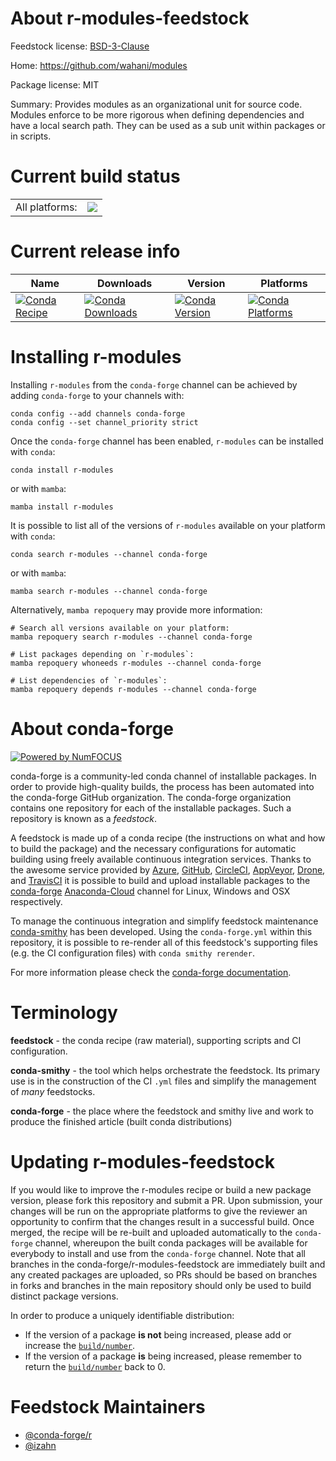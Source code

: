 About r-modules-feedstock
=========================

Feedstock license: [BSD-3-Clause](https://github.com/conda-forge/r-modules-feedstock/blob/main/LICENSE.txt)

Home: https://github.com/wahani/modules

Package license: MIT

Summary: Provides modules as an organizational unit for source code. Modules enforce to be more rigorous when defining dependencies and have a local search path. They can be used as a sub unit within packages or in scripts.

Current build status
====================


<table><tr><td>All platforms:</td>
    <td>
      <a href="https://dev.azure.com/conda-forge/feedstock-builds/_build/latest?definitionId=13340&branchName=main">
        <img src="https://dev.azure.com/conda-forge/feedstock-builds/_apis/build/status/r-modules-feedstock?branchName=main">
      </a>
    </td>
  </tr>
</table>

Current release info
====================

| Name | Downloads | Version | Platforms |
| --- | --- | --- | --- |
| [![Conda Recipe](https://img.shields.io/badge/recipe-r--modules-green.svg)](https://anaconda.org/conda-forge/r-modules) | [![Conda Downloads](https://img.shields.io/conda/dn/conda-forge/r-modules.svg)](https://anaconda.org/conda-forge/r-modules) | [![Conda Version](https://img.shields.io/conda/vn/conda-forge/r-modules.svg)](https://anaconda.org/conda-forge/r-modules) | [![Conda Platforms](https://img.shields.io/conda/pn/conda-forge/r-modules.svg)](https://anaconda.org/conda-forge/r-modules) |

Installing r-modules
====================

Installing `r-modules` from the `conda-forge` channel can be achieved by adding `conda-forge` to your channels with:

```
conda config --add channels conda-forge
conda config --set channel_priority strict
```

Once the `conda-forge` channel has been enabled, `r-modules` can be installed with `conda`:

```
conda install r-modules
```

or with `mamba`:

```
mamba install r-modules
```

It is possible to list all of the versions of `r-modules` available on your platform with `conda`:

```
conda search r-modules --channel conda-forge
```

or with `mamba`:

```
mamba search r-modules --channel conda-forge
```

Alternatively, `mamba repoquery` may provide more information:

```
# Search all versions available on your platform:
mamba repoquery search r-modules --channel conda-forge

# List packages depending on `r-modules`:
mamba repoquery whoneeds r-modules --channel conda-forge

# List dependencies of `r-modules`:
mamba repoquery depends r-modules --channel conda-forge
```


About conda-forge
=================

[![Powered by
NumFOCUS](https://img.shields.io/badge/powered%20by-NumFOCUS-orange.svg?style=flat&colorA=E1523D&colorB=007D8A)](https://numfocus.org)

conda-forge is a community-led conda channel of installable packages.
In order to provide high-quality builds, the process has been automated into the
conda-forge GitHub organization. The conda-forge organization contains one repository
for each of the installable packages. Such a repository is known as a *feedstock*.

A feedstock is made up of a conda recipe (the instructions on what and how to build
the package) and the necessary configurations for automatic building using freely
available continuous integration services. Thanks to the awesome service provided by
[Azure](https://azure.microsoft.com/en-us/services/devops/), [GitHub](https://github.com/),
[CircleCI](https://circleci.com/), [AppVeyor](https://www.appveyor.com/),
[Drone](https://cloud.drone.io/welcome), and [TravisCI](https://travis-ci.com/)
it is possible to build and upload installable packages to the
[conda-forge](https://anaconda.org/conda-forge) [Anaconda-Cloud](https://anaconda.org/)
channel for Linux, Windows and OSX respectively.

To manage the continuous integration and simplify feedstock maintenance
[conda-smithy](https://github.com/conda-forge/conda-smithy) has been developed.
Using the ``conda-forge.yml`` within this repository, it is possible to re-render all of
this feedstock's supporting files (e.g. the CI configuration files) with ``conda smithy rerender``.

For more information please check the [conda-forge documentation](https://conda-forge.org/docs/).

Terminology
===========

**feedstock** - the conda recipe (raw material), supporting scripts and CI configuration.

**conda-smithy** - the tool which helps orchestrate the feedstock.
                   Its primary use is in the construction of the CI ``.yml`` files
                   and simplify the management of *many* feedstocks.

**conda-forge** - the place where the feedstock and smithy live and work to
                  produce the finished article (built conda distributions)


Updating r-modules-feedstock
============================

If you would like to improve the r-modules recipe or build a new
package version, please fork this repository and submit a PR. Upon submission,
your changes will be run on the appropriate platforms to give the reviewer an
opportunity to confirm that the changes result in a successful build. Once
merged, the recipe will be re-built and uploaded automatically to the
`conda-forge` channel, whereupon the built conda packages will be available for
everybody to install and use from the `conda-forge` channel.
Note that all branches in the conda-forge/r-modules-feedstock are
immediately built and any created packages are uploaded, so PRs should be based
on branches in forks and branches in the main repository should only be used to
build distinct package versions.

In order to produce a uniquely identifiable distribution:
 * If the version of a package **is not** being increased, please add or increase
   the [``build/number``](https://docs.conda.io/projects/conda-build/en/latest/resources/define-metadata.html#build-number-and-string).
 * If the version of a package **is** being increased, please remember to return
   the [``build/number``](https://docs.conda.io/projects/conda-build/en/latest/resources/define-metadata.html#build-number-and-string)
   back to 0.

Feedstock Maintainers
=====================

* [@conda-forge/r](https://github.com/conda-forge/r/)
* [@izahn](https://github.com/izahn/)

